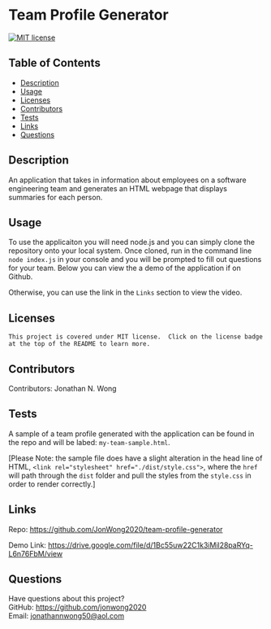 # Team Profile Generator

  [![MIT license](https://img.shields.io/badge/License-MIT-green.svg)](https://lbesson.mit-license.org/)
  
  ## Table of Contents
  * [Description](#description)
  * [Usage](#usage)
  * [Licenses](#licenses)
  * [Contributors](#contributors)
  * [Tests](#tests)
  * [Links](#links)
  * [Questions](#questions)
  
  ## Description
  An application that takes in information about employees on a software engineering team and generates an HTML webpage that displays summaries for each person.  
  
  ## Usage
  To use the applicaiton you will need node.js and you can simply clone the repository onto your local system.  Once cloned, run in the command line `node index.js` in your console and you will be prompted to fill out questions for your team.  Below you can view the a demo of the application if on Github.



  Otherwise, you can use the link in the `Links` section to view the video.
  
  ## Licenses
    This project is covered under MIT license.  Click on the license badge at the top of the README to learn more.
  
  ## Contributors
  Contributors:  Jonathan N. Wong
  
  ## Tests
  A sample of a team profile generated with the application can be found in the repo and will be labed:  `my-team-sample.html`.
  
  [Please Note:  the sample file does have a slight alteration in the head line of HTML, `<link rel="stylesheet" href="./dist/style.css">`, where the `href` will path through the `dist` folder and pull the styles from the `style.css` in order to render correctly.]

  ## Links 
  
  Repo:  https://github.com/JonWong2020/team-profile-generator

  Demo Link:  https://drive.google.com/file/d/1Bc55uw22C1k3iMil28paRYq-L6n76FbM/view
  
  ## Questions
  Have questions about this project?  
  GitHub: https://github.com/jonwong2020  
  Email: jonathannwong50@aol.com
  
  
